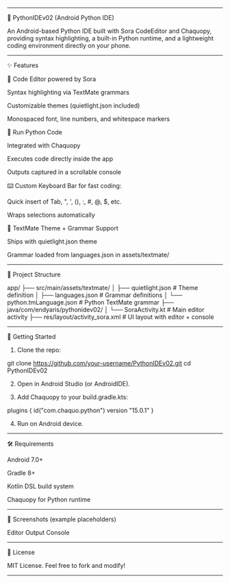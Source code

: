 
---

🐍 PythonIDEv02 (Android Python IDE)

An Android-based Python IDE built with Sora CodeEditor and Chaquopy, providing syntax highlighting, a built-in Python runtime, and a lightweight coding environment directly on your phone.


---

✨ Features

📝 Code Editor powered by Sora

Syntax highlighting via TextMate grammars

Customizable themes (quietlight.json included)

Monospaced font, line numbers, and whitespace markers


🐍 Run Python Code

Integrated with Chaquopy

Executes code directly inside the app

Outputs captured in a scrollable console


⌨️ Custom Keyboard Bar for fast coding:

Quick insert of Tab, ", ', (), :, #, @, $, etc.

Wraps selections automatically


🎨 TextMate Theme + Grammar Support

Ships with quietlight.json theme

Grammar loaded from languages.json in assets/textmate/




---

📂 Project Structure

app/
 ├── src/main/assets/textmate/
 │    ├── quietlight.json        # Theme definition
 │    ├── languages.json         # Grammar definitions
 │    └── python.tmLanguage.json # Python TextMate grammar
 ├── java/com/endyaris/pythonidev02/
 │    └── SoraActivity.kt        # Main editor activity
 ├── res/layout/activity_sora.xml # UI layout with editor + console


---

🚀 Getting Started

1. Clone the repo:

git clone https://github.com/your-username/PythonIDEv02.git
cd PythonIDEv02


2. Open in Android Studio (or AndroidIDE).


3. Add Chaquopy to your build.gradle.kts:

plugins {
    id("com.chaquo.python") version "15.0.1"
}


4. Run on Android device.




---

🛠 Requirements

Android 7.0+

Gradle 8+

Kotlin DSL build system

Chaquopy for Python runtime



---

📸 Screenshots (example placeholders)

Editor	Output Console

	



---

📜 License

MIT License.
Feel free to fork and modify!


---
